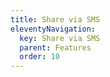 ```yaml
---
title: Share via SMS
eleventyNavigation:
  key: Share via SMS
  parent: Features
  order: 10
---
```

